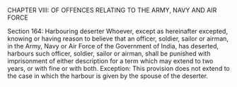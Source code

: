 CHAPTER VIII: OF OFFENCES RELATING TO THE ARMY, NAVY AND AIR FORCE

Section 164: Harbouring deserter
Whoever, except as hereinafter excepted, knowing or having reason to believe that an officer, soldier, sailor or airman, in the Army, Navy or Air Force of the Government of India, has deserted, harbours such officer, soldier, sailor or airman, shall be punished with imprisonment of either description for a term which may extend to two years, or with fine or with both.
Exception: This provision does not extend to the case in which the harbour is given by the spouse of the deserter.

